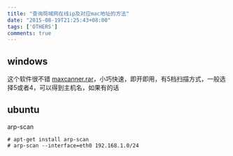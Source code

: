```yaml
---
title: "查询局域网在线ip及对应mac地址的方法"
date: "2015-08-19T21:25:43+08:00"
tags: ['OTHERS']
comments: true
---
```



## windows

这个软件很不错 [maxcanner.rar](https://blog-1253877569.cos.ap-chengdu.myqcloud.com/ext/2015/08/1360260925.rar)，小巧快速，即开即用，有5档扫描方式，一般选择5或者4，可以得到主机名，如果有的话

## ubuntu

arp-scan

```
# apt-get install arp-scan
# arp-scan --interface=eth0 192.168.1.0/24
```
